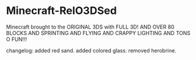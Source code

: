 # Minecraft-RelO3DSed
Minecraft brought to the ORIGINAL 3DS with FULL 3D!
AND OVER 80 BLOCKS
AND SPRINTING
AND FLYING
AND CRAPPY LIGHTING
AND TONS O FUN!!!


changelog:
  added red sand.
  added colored glass.
  removed herobrine.
